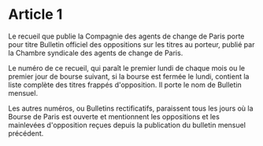 # Article 1

Le recueil que publie la Compagnie des agents de change de Paris porte pour titre Bulletin officiel des oppositions sur les titres au porteur, publié par la Chambre syndicale des agents de change de Paris.

Le numéro de ce recueil, qui paraît le premier lundi de chaque mois ou le premier jour de bourse suivant, si la bourse est fermée le lundi, contient la liste complète des titres frappés d'opposition. Il porte le nom de Bulletin mensuel.

Les autres numéros, ou Bulletins rectificatifs, paraissent tous les jours où la Bourse de Paris est ouverte et mentionnent les oppositions et les mainlevées d'opposition reçues depuis la publication du bulletin mensuel précédent.
